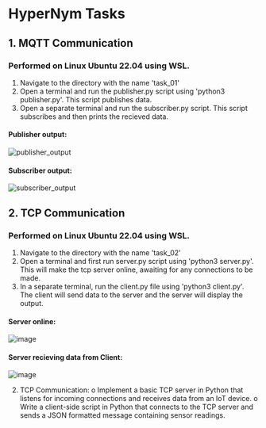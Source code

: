 # HyperNym Tasks

## 1. MQTT Communication 
### Performed on Linux Ubuntu 22.04 using WSL.

1) Navigate to the directory with the name 'task_01'
2) Open a terminal and run the publisher.py script using 'python3 publisher.py'. This script publishes data.
3) Open a separate terminal and run the subscriber.py script. This script subscribes and then prints the recieved data.

#### Publisher output:
![publisher_output](https://github.com/ds-u/Hypernym/assets/97378198/4daf8853-7523-413b-a027-7f8b527373e5)

#### Subscriber output:
![subscriber_output](https://github.com/ds-u/Hypernym/assets/97378198/c88b3960-9054-42ee-a4d1-3c0f6ee885e7)



## 2. TCP Communication
### Performed on Linux Ubuntu 22.04 using WSL.

1) Navigate to the directory with the name 'task_02'
2) Open a terminal and first run server.py script using 'python3 server.py'. This will make the tcp server online, awaiting for any connections to be made.
3) In a separate terminal, run the client.py file using 'python3 client.py'. The client will send data to the server and the server will display the output.
#### Server online:
![image](https://github.com/ds-u/Hypernym/assets/97378198/a61ed2fc-468b-4217-b718-ff9e09e71efe)

#### Server recieving data from Client:
![image](https://github.com/ds-u/Hypernym/assets/97378198/dcfb474f-2ed9-4d05-bb98-181ff53ec3ce)


2. TCP Communication:
o Implement a basic TCP server in Python that listens for incoming
connections and receives data from an IoT device.
o Write a client-side script in Python that connects to the TCP server and
sends a JSON formatted message containing sensor readings.

